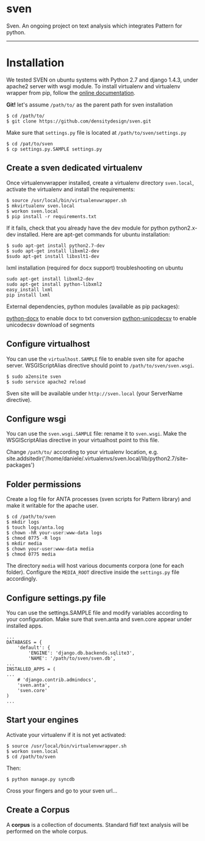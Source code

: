 sven
====

Sven. An ongoing project on text analysis which integrates Pattern for python.

* * *

Installation
===

We tested SVEN on ubuntu systems with Python 2.7 and django 1.4.3, under apache2 server with wsgi module.
To install virtualenv and virtualenv wrapper from pip, follow the
[online documentation](http://virtualenvwrapper.readthedocs.org/en/latest/).

**Git!**
let's assume `/path/to/` as the parent path for sven installation

	$ cd /path/to/
	$ git clone https://github.com/densitydesign/sven.git

Make sure that `settings.py` file is located at `/path/to/sven/settings.py`

	$ cd /pat/to/sven
	$ cp settings.py.SAMPLE settings.py

Create a sven dedicated virtualenv
---
Once virtualenvwrapper installed, create a virtualenv directory `sven.local`, activate the virtualenv and install the requirements:

	$ source /usr/local/bin/virtualenvwrapper.sh
	$ mkvirtualenv sven.local
	$ workon sven.local
	$ pip install -r requirements.txt

If it fails, check that you already have the dev module for python python2.x-dev installed. Here are apt-get commands for ubuntu installation:
	
	$ sudo apt-get install python2.7-dev
	$ sudo apt-get install libxml2-dev
	$sudo apt-get install libxslt1-dev 

lxml installation (required for docx support) troubleshooting on ubuntu

	sudo apt-get install libxml2-dev
	sudo apt-get install python-libxml2
	easy_install lxml
	pip install lxml

External dependencies, python modules (available as pip packages):

[python-docx](https://github.com/mikemaccana/python-docx) to enable docx to txt conversion
[python-unicodecsv](https://github.com/jdunck/python-unicodecsv) to enable unicodecsv download of segments


Configure virtualhost
---
You can use the `virtualhost.SAMPLE` file to enable sven site for apache server.
WSGIScriptAlias directive should point to `/path/to/sven/sven.wsgi`.

	$ sudo a2ensite sven
	$ sudo service apache2 reload

Sven site will be available under `http://sven.local` (your ServerName directive).


Configure wsgi
---
You can use the `sven.wsgi.SAMPLE` file: rename it to `sven.wsgi`.
Make the WSGIScriptAlias directive in your virtualhost point to this file.

Change `/path/to/` according to your virtualenv location, e.g.
	             site.addsitedir('/home/daniele/.virtualenvs/sven.local/lib/python2.7/site-packages')


Folder permissions
---
Create a log file for ANTA processes (sven scripts for Pattern library) and make it writable for the apache user.

	$ cd /path/to/sven
	$ mkdir logs
	$ touch logs/anta.log
	$ chown -hR your-user:www-data logs
	$ chmod 0775 -R logs
	$ mkdir media
	$ chown your-user:www-data media
	$ chmod 0775 media

The directory `media` will host various documents corpora (one for each folder).
Configure the `MEDIA_ROOT` directive inside the `settings.py` file accordingly.


Configure settings.py file
---
You can use the settings.SAMPLE file and modify variables according to your configuration. Make sure that sven.anta and sven.core appear under installed apps.

	...
	DATABASES = {
	    'default': {
	        'ENGINE': 'django.db.backends.sqlite3', 
	        'NAME': '/path/to/sven/sven.db',    
	...
	INSTALLED_APPS = (
    ...
    	# 'django.contrib.admindocs',
    	'sven.anta',
    	'sven.core'
	)
	...


Start your engines
---
Activate your virtualenv if it is not yet activated:

	$ source /usr/local/bin/virtualenvwrapper.sh
	$ workon sven.local
	$ cd /path/to/sven

Then:

	$ python manage.py syncdb

Cross your fingers and go to your sven url...


Create a Corpus
---
A **corpus** is a collection of documents. Standard fidf text analysis will be performed on the whole corpus.
